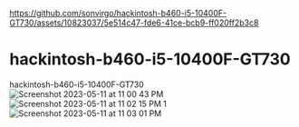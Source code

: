 

https://github.com/sonvirgo/hackintosh-b460-i5-10400F-GT730/assets/10823037/5e514c47-fde6-41ce-bcb9-ff020ff2b3c8

# hackintosh-b460-i5-10400F-GT730
hackintosh-b460-i5-10400F-GT730
![Screenshot 2023-05-11 at 11 00 43 PM](https://github.com/sonvirgo/hackintosh-b460-i5-10400F-GT730/assets/10823037/8f7b3331-bf2c-4e24-9cb8-ccbc97f32622)
![Screenshot 2023-05-11 at 11 02 15 PM 1](https://github.com/sonvirgo/hackintosh-b460-i5-10400F-GT730/assets/10823037/b5c2dabf-a8cc-4f45-8632-f8bf8a919ab5)
![Screenshot 2023-05-11 at 11 03 01 PM](https://github.com/sonvirgo/hackintosh-b460-i5-10400F-GT730/assets/10823037/a743ce9b-0e54-45ba-8c05-a760cb4f70cc)
